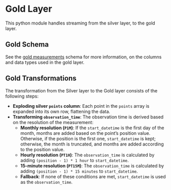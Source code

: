# Gold Layer

This python module handles streaming from the silver layer, to the gold layer.

## Gold Schema

See the [gold measurements](domain/schemas/gold_measurements.py) schema for more information, on the columns and data types used in the gold layer.

## Gold Transformations

The transformation from the Silver layer to the Gold layer consists of the following steps:

- **Exploding silver `points` column**: Each point in the `points` array is expanded into its own row, flattening the data.
- **Transforming `observation_time`**: The observation time is derived based on the resolution of the measurement:
    - **Monthly resolution (`P1M`)**: If the `start_datetime` is the first day of the month, months are added based on the point’s position value. Otherwise, if the position is the first one, `start_datetime` is kept; otherwise, the month is  truncated, and months are added according to the position value.
    - **Hourly resolution (`PT1H`)**: The `observation_time` is calculated by adding `(position - 1) * 1 hour` to `start_datetime`.
    - **15-minute resolution (`PT15M`)**: The `observation_time` is calculated by adding `(position - 1) * 15 minutes` to `start_datetime`.
    - **Fallback**: If none of these conditions are met, `start_datetime` is used as the `observation_time`.
